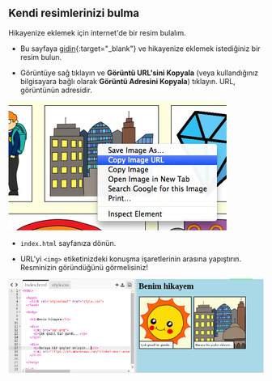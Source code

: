 ## Kendi resimlerinizi bulma

Hikayenize eklemek için internet'de bir resim bulalım.

+ Bu sayfaya [gidin](http://jumpto.cc/html-images){:target="_blank"} ve hikayenize eklemek istediğiniz bir resim bulun.

+ Görüntüye sağ tıklayın ve **Görüntü URL'sini Kopyala** (veya kullandığınız bilgisayara bağlı olarak **Görüntü Adresini Kopyala**) tıklayın. URL, görüntünün adresidir.

![ekran görüntüsü](images/story-url.png)

+ `index.html` sayfanıza dönün.

+ URL'yi `<img>` etiketinizdeki konuşma işaretlerinin arasına yapıştırın. Resminizin göründüğünü görmelisiniz!

![ekran görüntüsü](images/story-image.png)